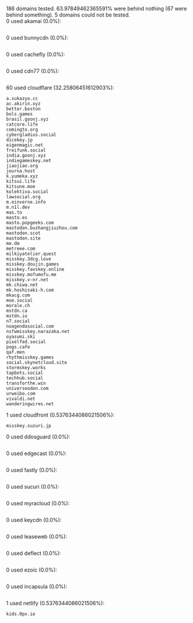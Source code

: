 186 domains tested. 63.97849462365591% were behind nothing (67 were behind something). 5 domains could not be tested.<br>
0 used akamai (0.0%):
```

```

0 used bunnycdn (0.0%):
```

```

0 used cachefly (0.0%):
```

```

0 used cdn77 (0.0%):
```

```

60 used cloudflare (32.25806451612903%):
```
a.sukazyo.cc
ac.akirin.xyz
better.boston
bols.games
brasil.goonj.xyz
catcore.life
comingto.org
cybergladius.social
dicekey.jp
eigenmagic.net
freifunk.social
india.goonj.xyz
indiegameskey.net
jiaojiao.org
journa.host
k.yumeka.xyz
kitsui.life
kitsune.moe
kolektiva.social
lawsocial.org
m.einverne.info
m.n1l.dev
mas.to
masto.es
masto.popgeeks.com
mastodon.buzhangjiuzhou.com
mastodon.scot
mastodon.site
me.dm
metreee.com
milkiyatelier.quest
misskey.3dcg.love
misskey.doujin.games
misskey.favskey.online
misskey.mofumofu.me
misskey.v-nr.net
mk.chiwa.net
mk.hoshisaki-h.com
mkacg.com
moe.social
morale.ch
mstdn.ca
mstdn.io
n7.social
noagendasocial.com
nsfwmisskey.narazaka.net
oyasumi.ski
pixelfed.social
pogs.cafe
qaf.men
rhythmisskey.games
social.skynetcloud.site
stormskey.works
tapbots.social
techhub.social
transforthe.win
universeodon.com
urweibo.com
vivaldi.net
wanderingwires.net
```

1 used cloudfront (0.5376344086021506%):
```
misskey.suzuri.jp
```

0 used ddosguard (0.0%):
```

```

0 used edgecast (0.0%):
```

```

0 used fastly (0.0%):
```

```

0 used sucuri (0.0%):
```

```

0 used myracloud (0.0%):
```

```

0 used keycdn (0.0%):
```

```

0 used leaseweb (0.0%):
```

```

0 used deflect (0.0%):
```

```

0 used ezoic (0.0%):
```

```

0 used incapsula (0.0%):
```

```

1 used netlify (0.5376344086021506%):
```
kids.0px.io
```
